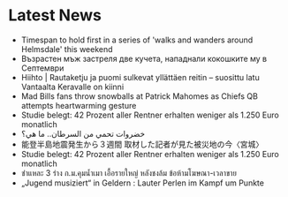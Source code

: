 # Latest News
-  Timespan to hold first in a series of 'walks and wanders around Helmsdale' this weekend
-  Възрастен мъж застреля две кучета, нападнали кокошките му в Септември
-  Hiihto | Rautaketju ja puomi sulkevat yllättäen reitin – suosittu latu Vantaalta Keravalle on kiinni
-  Mad Bills fans throw snowballs at Patrick Mahomes as Chiefs QB attempts heartwarming gesture
-  Studie belegt: 42 Prozent aller Rentner erhalten weniger als 1.250 Euro monatlich
-  خضروات تحمي من السرطان.. ما هي؟
-  能登半島地震発生から３週間 取材した記者が見た被災地の今〈宮城〉
-  Studie belegt: 42 Prozent aller Rentner erhalten weniger als 1.250 Euro monatlich
-  ชำแหละ 3 ร่าง ก.ม.คุมน้ำเมา เอื้อรายใหญ่ หลังชงล้ม ข้อห้ามโฆษณา-เวลาขาย
-  „Jugend musiziert“ in Geldern : Lauter Perlen im Kampf um Punkte
